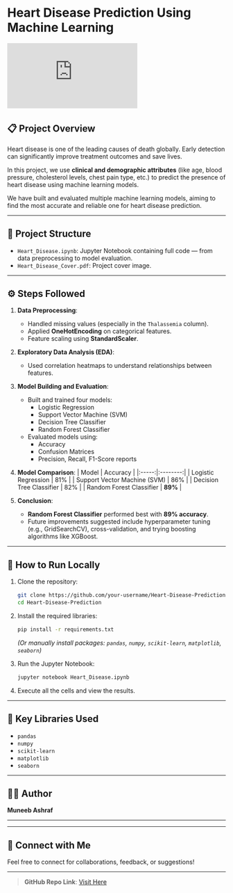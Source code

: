 # Heart Disease Prediction Using Machine Learning

![Heart_Disease_Cover](https://github.com/alphaaa-m/Heart_Disease_Prediction/raw/main/Heart_Disease_Cover.pdf)
## 📋 Project Overview

Heart disease is one of the leading causes of death globally. Early detection can significantly improve treatment outcomes and save lives.

In this project, we use **clinical and demographic attributes** (like age, blood pressure, cholesterol levels, chest pain type, etc.) to predict the presence of heart disease using machine learning models.

We have built and evaluated multiple machine learning models, aiming to find the most accurate and reliable one for heart disease prediction.

---

## 📂 Project Structure

- `Heart_Disease.ipynb`: Jupyter Notebook containing full code — from data preprocessing to model evaluation.
- `Heart_Disease_Cover.pdf`: Project cover image.

---

## ⚙️ Steps Followed

1. **Data Preprocessing**:
   - Handled missing values (especially in the `Thalassemia` column).
   - Applied **OneHotEncoding** on categorical features.
   - Feature scaling using **StandardScaler**.

2. **Exploratory Data Analysis (EDA)**:
   - Used correlation heatmaps to understand relationships between features.

3. **Model Building and Evaluation**:
   - Built and trained four models:
     - Logistic Regression
     - Support Vector Machine (SVM)
     - Decision Tree Classifier
     - Random Forest Classifier
   - Evaluated models using:
     - Accuracy
     - Confusion Matrices
     - Precision, Recall, F1-Score reports

4. **Model Comparison**:
   | Model | Accuracy |
   |:-----:|:--------:|
   | Logistic Regression | 81% |
   | Support Vector Machine (SVM) | 86% |
   | Decision Tree Classifier | 82% |
   | Random Forest Classifier | **89%** |

5. **Conclusion**:
   - **Random Forest Classifier** performed best with **89% accuracy**.
   - Future improvements suggested include hyperparameter tuning (e.g., GridSearchCV), cross-validation, and trying boosting algorithms like XGBoost.

---

## 🚀 How to Run Locally

1. Clone the repository:
   ```bash
   git clone https://github.com/your-username/Heart-Disease-Prediction.git
   cd Heart-Disease-Prediction
   ```

2. Install the required libraries:
   ```bash
   pip install -r requirements.txt
   ```
   *(Or manually install packages: `pandas`, `numpy`, `scikit-learn`, `matplotlib`, `seaborn`)*

3. Run the Jupyter Notebook:
   ```bash
   jupyter notebook Heart_Disease.ipynb
   ```

4. Execute all the cells and view the results.

---

## 🧠 Key Libraries Used
- `pandas`
- `numpy`
- `scikit-learn`
- `matplotlib`
- `seaborn`

---

## 👨‍💻 Author

**Muneeb Ashraf**

---


---

## 📢 Connect with Me
Feel free to connect for collaborations, feedback, or suggestions!

---
> **GitHub Repo Link**: [Visit Here](https://github.com/alphaaa-m/Heart-Disease-Prediction)
